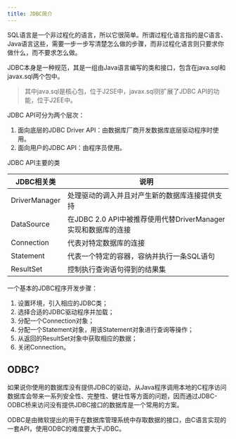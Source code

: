 ```yaml
---
title: JDBC简介
---
```


SQL语言是一个非过程化的语言，所以它很简单。所谓过程化语言指的是C语言、Java语言这些，需要一步一步写清楚怎么做的步骤，而非过程化语言则只要求你做什么，而不要求怎么做。

JDBC本身是一种规范，其是一组由Java语言编写的类和接口，包含在java.sql和javax.sql两个包中。

> 其中java.sql是核心包，位于J2SE中，javax.sql则扩展了JDBC API的功能，位于J2EE中。

JDBC API可分为两个层次：

1. 面向底层的JDBC Driver API：由数据库厂商开发数据库底层驱动程序时使用。
2. 面向用户的JDBC API：由程序员使用。

JDBC API主要的类

| JDBC相关类    | 说明                                                         |
| ------------- | ------------------------------------------------------------ |
| DriverManager | 处理驱动的调入并且对产生新的数据库连接提供支持               |
| DataSource    | 在JDBC 2.0 API中被推荐使用代替DriverManager实现和数据库的连接 |
| Connection    | 代表对特定数据库的连接                                       |
| Statement     | 代表一个特定的容器，容纳并执行一条SQL语句                    |
| ResultSet     | 控制执行查询语句得到的结果集                                 |

一个基本的JDBC程序开发步骤：

1. 设置环境，引入相应的JDBC类；
2. 选择合适的JDBC驱动程序并加载；
3. 分配一个Connection对象；
4. 分配一个Statement对象，用该Statement对象进行查询等操作；
5. 从返回的ResultSet对象中获取相应的数据；
6. 关闭Connection。

## ODBC?

如果说你使用的数据库没有提供JDBC的驱动，从Java程序调用本地的C程序访问数据库会带来一系列安全性、完整性、健壮性等方面的问题，因而通过JDBC-ODBC桥来访问没有提供JDBC接口的数据库是一个常用的方案。

ODBC是由微软提出的用于在数据库管理系统中存取数据的接口，由C语言实现的一套API，使用ODBC的难度要大于JDBC。